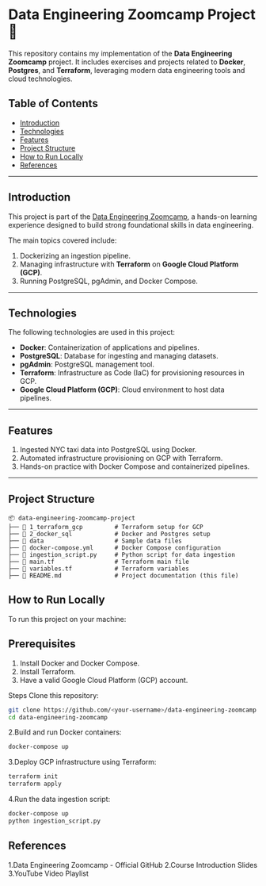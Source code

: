 # Data Engineering Zoomcamp Project 🚀  

This repository contains my implementation of the **Data Engineering Zoomcamp** project. It includes exercises and projects related to **Docker**, **Postgres**, and **Terraform**, leveraging modern data engineering tools and cloud technologies.  

## Table of Contents  
- [Introduction](#introduction)  
- [Technologies](#technologies)  
- [Features](#features)  
- [Project Structure](#project-structure)  
- [How to Run Locally](#how-to-run-locally)  
- [References](#references)  

---

## Introduction  
This project is part of the [Data Engineering Zoomcamp](https://github.com/DataTalksClub/data-engineering-zoomcamp), a hands-on learning experience designed to build strong foundational skills in data engineering.  

The main topics covered include:  
1. Dockerizing an ingestion pipeline.  
2. Managing infrastructure with **Terraform** on **Google Cloud Platform (GCP)**.  
3. Running PostgreSQL, pgAdmin, and Docker Compose.  

---

## Technologies  
The following technologies are used in this project:  
- **Docker**: Containerization of applications and pipelines.  
- **PostgreSQL**: Database for ingesting and managing datasets.  
- **pgAdmin**: PostgreSQL management tool.  
- **Terraform**: Infrastructure as Code (IaC) for provisioning resources in GCP.  
- **Google Cloud Platform (GCP)**: Cloud environment to host data pipelines.  

---

## Features  
1. Ingested NYC taxi data into PostgreSQL using Docker.  
2. Automated infrastructure provisioning on GCP with Terraform.  
3. Hands-on practice with Docker Compose and containerized pipelines.  

---



## Project Structure  

  ``` plaintext  
📦 data-engineering-zoomcamp-project  
├── 📂 1_terraform_gcp         # Terraform setup for GCP  
├── 📂 2_docker_sql            # Docker and Postgres setup  
├── 📂 data                    # Sample data files  
├── 📜 docker-compose.yml      # Docker Compose configuration  
├── 📜 ingestion_script.py     # Python script for data ingestion  
├── 📜 main.tf                 # Terraform main file  
├── 📜 variables.tf            # Terraform variables  
├── 📜 README.md               # Project documentation (this file)

```

## How to Run Locally  
To run this project on your machine:

## Prerequisites
1. Install Docker and Docker Compose.
2. Install Terraform.
3. Have a valid Google Cloud Platform (GCP) account.

Steps
Clone this repository:
```bash
git clone https://github.com/<your-username>/data-engineering-zoomcamp.git  
cd data-engineering-zoomcamp  

```
2.Build and run Docker containers:
```bash
docker-compose up   
```

3.Deploy GCP infrastructure using Terraform:
```bash
terraform init  
terraform apply
```
4.Run the data ingestion script:
```bash
docker-compose up
python ingestion_script.py  
```
## References
1.Data Engineering Zoomcamp - Official GitHub
2.Course Introduction Slides
3.YouTube Video Playlist


